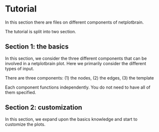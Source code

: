 # Tutorial

In this section there are files on different components of netplotbrain.

The tutorial is split into two section. 

## Section 1: the basics

In this section, we consider the three different components that can be involved in a netplotbrain plot.
Here we primarily consider the different types of input. 

There are three components: (1) the nodes, (2) the edges, (3) the template

Each component functions independently.
You do not need to have all of them specified.


## Section 2: customization 

In this section, we expand upon the basics knowledge and start to customize the plots. 